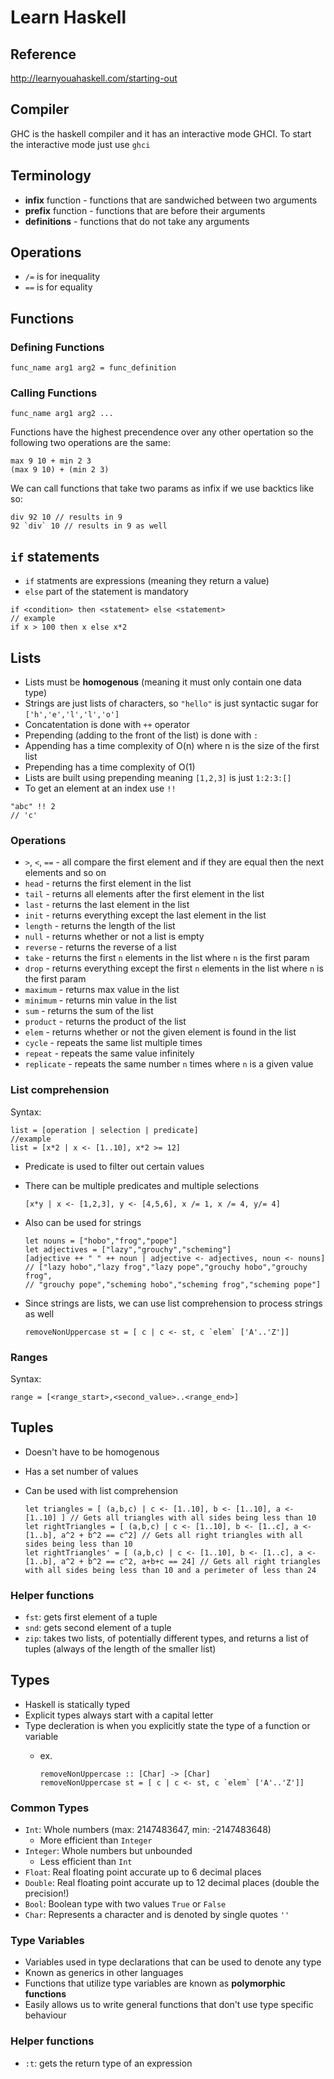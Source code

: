 # Learn Haskell
## Reference
http://learnyouahaskell.com/starting-out
## Compiler
GHC is the haskell compiler and it has an interactive mode GHCI. To start the interactive mode just use `ghci`
## Terminology
- **infix** function - functions that are sandwiched between two arguments
- **prefix** function - functions that are before their arguments
- **definitions** - functions that do not take any arguments

## Operations
- `/=` is for inequality
- `==` is for equality

## Functions
### Defining Functions
```
func_name arg1 arg2 = func_definition
```
### Calling Functions
```
func_name arg1 arg2 ...
```
Functions have the highest precendence over any other opertation so the following two operations are the same:
```
max 9 10 + min 2 3
(max 9 10) + (min 2 3)
```
We can call functions that take two params as infix if we use backtics like so:
```
div 92 10 // results in 9
92 `div` 10 // results in 9 as well
```
## `if` statements
- `if` statments are expressions (meaning they return a value)
- `else` part of the statement is mandatory

```
if <condition> then <statement> else <statement>
// example
if x > 100 then x else x*2
```
## Lists
- Lists must be **homogenous** (meaning it must only contain one data type)
- Strings are just lists of characters, so `"hello"` is just syntactic sugar for `['h','e','l','l','o']`
- Concatentation is done with `++` operator
- Prepending (adding to the front of the list) is done with `:`
- Appending has a time complexity of O(n) where n is the size of the first list
- Prepending has a time complexity of O(1)
- Lists are built using prepending meaning `[1,2,3]` is just `1:2:3:[]`
- To get an element at an index use `!!`

```
"abc" !! 2
// 'c'
```
### Operations
- `>`, `<`, `==` - all compare the first element and if they are equal then the next elements and so on
- `head` - returns the first element in the list
- `tail` - returns all elements after the first element in the list
- `last` - returns the last element in the list
- `init` - returns everything except the last element in the list
- `length` - returns the length of the list
- `null` - returns whether or not a list is empty
- `reverse` - returns the reverse of a list
- `take` - returns the first `n` elements in the list where `n` is the first param
- `drop` - returns everything except the first `n` elements in the list where `n` is the first param
- `maximum` - returns max value in the list
- `minimum` - returns min value in the list
- `sum` - returns the sum of the list
- `product` - returns the product of the list
- `elem` - returns whether or not the given element is found in the list
- `cycle` - repeats the same list multiple times
- `repeat` - repeats the same value infinitely
- `replicate` - repeats the same number `n` times where `n` is a given value

### List comprehension
Syntax:
```
list = [operation | selection | predicate]
//example
list = [x*2 | x <- [1..10], x*2 >= 12]
```

- Predicate is used to filter out certain values
- There can be multiple predicates and multiple selections

  ```
  [x*y | x <- [1,2,3], y <- [4,5,6], x /= 1, x /= 4, y/= 4]
  ```

- Also can be used for strings

  ```
  let nouns = ["hobo","frog","pope"]
  let adjectives = ["lazy","grouchy","scheming"]
  [adjective ++ " " ++ noun | adjective <- adjectives, noun <- nouns]
  // ["lazy hobo","lazy frog","lazy pope","grouchy hobo","grouchy frog",
  // "grouchy pope","scheming hobo","scheming frog","scheming pope"]
  ```

- Since strings are lists, we can use list comprehension to process strings as well

  ```
  removeNonUppercase st = [ c | c <- st, c `elem` ['A'..'Z']]
  ```

### Ranges
Syntax:
```
range = [<range_start>,<second_value>..<range_end>]
```

## Tuples
- Doesn't have to be homogenous
- Has a set number of values
- Can be used with list comprehension

  ```
  let triangles = [ (a,b,c) | c <- [1..10], b <- [1..10], a <- [1..10] ] // Gets all triangles with all sides being less than 10
  let rightTriangles = [ (a,b,c) | c <- [1..10], b <- [1..c], a <- [1..b], a^2 + b^2 == c^2] // Gets all right triangles with all sides being less than 10
  let rightTriangles' = [ (a,b,c) | c <- [1..10], b <- [1..c], a <- [1..b], a^2 + b^2 == c^2, a+b+c == 24] // Gets all right triangles with all sides being less than 10 and a perimeter of less than 24
  ```

### Helper functions
- `fst`: gets first element of a tuple
- `snd`: gets second element of a tuple
- `zip`: takes two lists, of potentially different types, and returns a list of tuples (always of the length of the smaller list)

## Types
- Haskell is statically typed
- Explicit types always start with a capital letter
- Type decleration is when you explicitly state the type of a function or variable
  - ex.

    ```
    removeNonUppercase :: [Char] -> [Char]
    removeNonUppercase st = [ c | c <- st, c `elem` ['A'..'Z']]
    ```

### Common Types
  - `Int`: Whole numbers (max: 2147483647, min: -2147483648)
    - More efficient than `Integer`
  - `Integer`: Whole numbers but unbounded
    - Less efficient than `Int`
  - `Float`: Real floating point accurate up to 6 decimal places
  - `Double`: Real floating point accurate up to 12 decimal places (double the precision!)
  - `Bool`: Boolean type with two values `True` or `False`
  - `Char`: Represents a character and is denoted by single quotes `''`

### Type Variables
- Variables used in type declarations that can be used to denote any type
- Known as generics in other languages
- Functions that utilize type variables are known as **polymorphic functions**
- Easily allows us to write general functions that don't use type specific behaviour

### Helper functions
- `:t`: gets the return type of an expression
